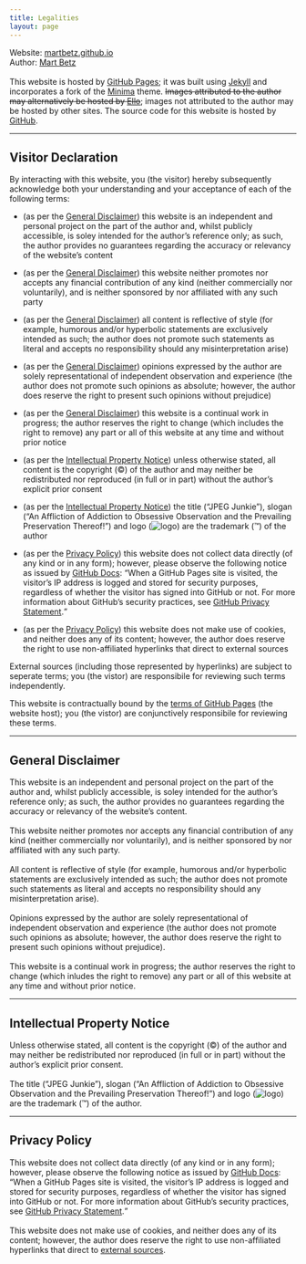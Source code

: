 ```yaml
---
title: Legalities
layout: page
---
```


Website: <a href="https://github.com/martbetz/martbetz.github.io">martbetz.github.io</a>
<br>
Author: <a href="https://github.com/martbetz">Mart Betz</a>
<br>
<br>
This website is hosted by <a href="https://pages.github.com">GitHub Pages</a>; it was built using <a href="https://jekyllrb.com">Jekyll</a> and incorporates a fork of the <a href="https://jekyll.github.io/minima/about/">Minima</a> theme. <s>Images attributed to the author may alternatively be hosted by <a href="https://martbetz.github.io/social404.html">Ello</a></s>; images not attributed to the author may be hosted by other sites. The source code for this website is hosted by <a href="github.com">GitHub</a>.
<hr>
<!--
<ol>
   <li>
     <a href="#terms">Visitor Declaration</a>
   </li> 
   <li>
     <a href="#disclaimer">General Disclaimer</a>
   </li> 
   <li>
     <a href="#copyright">Intellectual Property Notice</a>
   </li>
   <li>
     <a href="#privacy">Privacy Policy</a>
    </li>
</ol>
<hr>
-->
<div id="terms"> 
    <h2>
       Visitor Declaration
    </h2> 
    <p>
<!-- All terms are non-negotiable. By interacting with this website, you are confirming your undertanding and acceptance of the conditions as outlined below: -->
By interacting with this website, you (the visitor) hereby subsequently acknowledge both your understanding and your acceptance of each of the following terms:
<ul>
<li>
(as per the <a href="#disclaimer">General Disclaimer</a>) this website is an independent and personal project on the part of the author and, whilst publicly accessible, is soley intended for the author’s reference only; as such, the author provides no guarantees regarding the accuracy or relevancy of the website’s content
</li>
</ul>
<!-- <ul>
<li>
(as per the <a href="#disclaimer">General Disclaimer</a>) the author provides no guarantees regarding the accuracy of the website’s content; nor does the author accept responsibility should any misinterpretation of its content arise
</li>
</ul> -->
<ul>
<li>
(as per the <a href="#disclaimer">General Disclaimer</a>) this website neither promotes nor accepts any financial contribution of any kind (neither commercially nor voluntarily), and is neither sponsored by nor affiliated with any such party
</li>
</ul>
<ul>
<li>
(as per the <a href="#disclaimer">General Disclaimer</a>) all content is reflective of style (for example, humorous and/or hyperbolic statements are exclusively intended as such; the author does not promote such statements as literal and accepts no responsibility should any misinterpretation arise)
</li>
</ul>
<ul>
<li>
(as per the <a href="#disclaimer">General Disclaimer</a>) opinions expressed by the author are solely representational of independent observation and experience (the author does not promote such opinions as absolute; however, the author does reserve the right to present such opinions without prejudice)
</li>
</ul>
<ul>
<li>
(as per the <a href="#disclaimer">General Disclaimer</a>) this website is a continual work in progress; the author reserves the right to change (which includes the right to remove) any part or all of this website at any time and without prior notice
</li>
</ul>
<ul>
<li>
(as per the <a href="#copyright">Intellectual Property Notice</a>) unless otherwise stated, all content is the copyright (©) of the author and may neither be redistributed nor reproduced (in full or in part) without the author’s explicit prior consent 
</li>
</ul>
<ul>
<li>
(as per the <a href="#copyright">Intellectual Property Notice</a>) the title (“JPEG Junkie”), slogan (“An Affliction of Addiction to Obsessive Observation and the Prevailing Preservation Thereof!”) and logo (<img src="/favicon.ico" alt="logo">) are the trademark (™) of the author
</li>
</ul>
<ul>
<li>

(as per the <a href="#privacy">Privacy Policy</a>) this website does not collect data directly (of any kind or in any form); however, please observe the following notice as issued by <a href="https://docs.github.com/en/">GitHub Docs</a>: <q>When a GitHub Pages site is visited, the visitor’s IP address is logged and stored for security purposes, regardless of whether the visitor has signed into GitHub or not. For more information about GitHub’s security practices, see <a href="https://docs.github.com/en/site-policy/privacy-policies/github-privacy-statement">GitHub Privacy Statement</a>.</q>

</li>
</ul>
<ul>
<li>
(as per the <a href="#privacy">Privacy Policy</a>) this website does not make use of cookies, and neither does any of its content; however, the author does reserve the right to use non-affiliated hyperlinks that direct to external sources
</li>
</ul>
    <div id="terms-external"> 
    <p>External sources (including those represented by hyperlinks) are subject to seperate terms; you (the vistor) are responsibile for reviewing such terms independently.
    </p>
 </div> 
     <div id="terms-host">
     <p>This website is contractually bound by the <a href="https://docs.github.com/en/pages/getting-started-with-github-pages/about-github-pages">terms of GitHub Pages</a> (the website host); you (the vistor) are conjunctively responsibile for reviewing these terms.</p>
<hr>
<div id="disclaimer">
   <h2>
      General Disclaimer
   </h2>
   <p>
This website is an independent and personal project on the part of the author and, whilst publicly accessible, is soley intended for the author’s reference only; as such, the author provides no guarantees regarding the accuracy or relevancy of the website’s content.
<br>
<br>
<!-- All content is reflective of style (for example, humorous and/or hyperbolic statements are exclusively intended as such; the author does not promote such statments as literal). 
<br>
<br>
Opinions expressed by the author are solely representational of independent observation and experience; the author does not promote such opinions as absolute.
<br>
<br>
The author provides no guarantees regarding the accuracy of the website’s content; nor does the author  accept responsibility should any misinterpretation of its content arise. -->
This website neither promotes nor accepts any financial contribution of any kind (neither commercially nor voluntarily), and is neither sponsored by nor affiliated with any such party. 
<br>
<br>
All content is reflective of style (for example, humorous and/or hyperbolic statements are exclusively intended as such; the author does not promote such statements as literal and accepts no responsibility should any misinterpretation arise).
<br>
<br>
Opinions expressed by the author are solely representational of independent observation and experience (the author does not promote such opinions as absolute; however, the author does reserve the right to present such opinions without prejudice).
<br>
<br>   
This website is a continual work in progress; the author reserves the right to change (which inludes the right to remove) any part or all of this website at any time and without prior notice.
    </p>
 </div> 
<hr>
<div id="copyright"> 
    <h2>
       Intellectual Property Notice
    </h2> 
    <p>
<!-- The title ("JPEG Junkie"), slogan ("An Affliction of Addiction to Obsessive Observation and the Prevailing Preservation Thereof!") and logo (<img src="/favicon.ico" alt="logo">) are the trademark (™) of the author.
<br>
<br>
Unless otherwise stated, all content is the copyright (©) of the author and may neither be redistributed nor reproduced (in full or in part) without the author’s consent. -->
Unless otherwise stated, all content is the copyright (©) of the author and may neither be redistributed nor reproduced (in full or in part) without the author’s explicit prior consent.
<br> 
<br>
The title (“JPEG Junkie”), slogan (“An Affliction of Addiction to Obsessive Observation and the Prevailing Preservation Thereof!”) and logo (<img src="/favicon.ico" alt="logo">) are the trademark (™) of the author.
     </p> 
 </div>
<hr>
<div id="privacy"> 
   <h2>
      Privacy Policy
   </h2> 
   <p>
This website does not collect data directly (of any kind or in any form); however, please observe the following notice as issued by <a href="https://docs.github.com/en/">GitHub Docs</a>: 
<q>When a GitHub Pages site is visited, the visitor’s IP address is logged and stored for security purposes, regardless of whether the visitor has signed into GitHub or not. For more information about GitHub’s security practices, see <a href="https://docs.github.com/en/site-policy/privacy-policies/github-privacy-statement">GitHub Privacy Statement</a>.</q>
<br>
<br>
This website does not make use of cookies, and neither does any of its content; however, the author does reserve the right to use non-affiliated hyperlinks that direct to <a href="#terms-external">external sources</a>.
   </p> 
</div>
